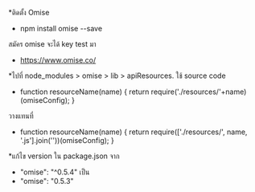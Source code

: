  *ติดตั้ง Omise
- npm install omise --save


สมัคร omise จะได้ key test มา
- https://www.omise.co/


*ไปที่ node_modules > omise > lib > apiResources.
ใช้ source code
- function resourceName(name) { return require('./resources/'+name)(omiseConfig); }

วางแทนที่ 
- function resourceName(name) {
  return require(['./resources/', name, '.js'].join(''))(omiseConfig);
}


*แก้ไข version ใน package.json
จาก 
- "omise": "^0.5.4"
เป็น
- "omise": "0.5.3"
